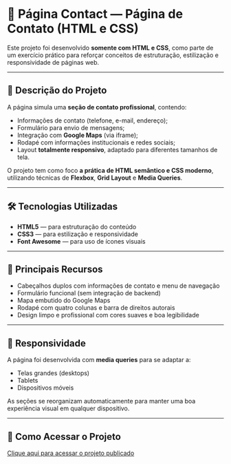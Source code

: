 # 🧩 Página Contact — Página de Contato (HTML e CSS)

Este projeto foi desenvolvido **somente com HTML e CSS**, como parte de um exercício prático para reforçar conceitos de estruturação, estilização e responsividade de páginas web.

---

## 📖 Descrição do Projeto

A página simula uma **seção de contato profissional**, contendo:

- Informações de contato (telefone, e-mail, endereço);
- Formulário para envio de mensagens;
- Integração com **Google Maps** (via iframe);
- Rodapé com informações institucionais e redes sociais;
- Layout **totalmente responsivo**, adaptado para diferentes tamanhos de tela.

O projeto tem como foco **a prática de HTML semântico e CSS moderno**, utilizando técnicas de **Flexbox**, **Grid Layout** e **Media Queries**.

---

## 🛠️ Tecnologias Utilizadas

- **HTML5** — para estruturação do conteúdo  
- **CSS3** — para estilização e responsividade  
- **Font Awesome** — para uso de ícones visuais

---

## 🎨 Principais Recursos

- Cabeçalhos duplos com informações de contato e menu de navegação  
- Formulário funcional (sem integração de backend)  
- Mapa embutido do Google Maps  
- Rodapé com quatro colunas e barra de direitos autorais  
- Design limpo e profissional com cores suaves e boa legibilidade  

---

## 📱 Responsividade

A página foi desenvolvida com **media queries** para se adaptar a:

- Telas grandes (desktops)
- Tablets
- Dispositivos móveis

As seções se reorganizam automaticamente para manter uma boa experiência visual em qualquer dispositivo.

---

## 🚀 Como Acessar o Projeto

<!-- [Clique aqui para acessar o projeto publicado](https://hannower.github.io/contact-page/) -->

<a href="https://github.com/Hannower/contact-page.git" target="_blank">Clique aqui para acessar o projeto publicado</a>